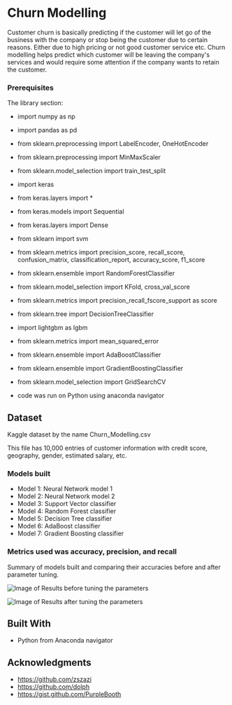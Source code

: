 # Churn Modelling

Customer churn is basically predicting if the customer will let go of the business with the company or stop being the customer due to certain reasons. Either due to high pricing or not good customer service etc. Churn modelling helps predict which customer will be leaving the company's services and would require some attention if the company wants to retain the customer.

### Prerequisites

The library section:

* import numpy as np
* import pandas as pd
* from sklearn.preprocessing import LabelEncoder, OneHotEncoder
* from sklearn.preprocessing import MinMaxScaler
* from sklearn.model_selection import train_test_split
* import keras
* from keras.layers import *
* from keras.models import Sequential
* from keras.layers import Dense
* from sklearn import svm
* from sklearn.metrics import precision_score, recall_score, confusion_matrix, classification_report, accuracy_score, f1_score
* from sklearn.ensemble import RandomForestClassifier
* from sklearn.model_selection import KFold, cross_val_score
* from sklearn.metrics import precision_recall_fscore_support as score
* from sklearn.tree import DecisionTreeClassifier
* import lightgbm as lgbm
* from sklearn.metrics import mean_squared_error
* from sklearn.ensemble import AdaBoostClassifier
* from sklearn.ensemble import GradientBoostingClassifier
* from sklearn.model_selection import GridSearchCV 

* code was run on Python using anaconda navigator


## Dataset

Kaggle dataset by the name Churn_Modelling.csv

This file has 10,000 entries of customer information with credit score, geography, gender, estimated salary, etc.

### Models built

* Model 1: Neural Network model 1
* Model 2: Neural Network model 2
* Model 3: Support Vector classifier
* Model 4: Random Forest classifier
* Model 5: Decision Tree classifier
* Model 6: AdaBoost classifier
* Model 7: Gradient Boosting classifier


### Metrics used was accuracy, precision, and recall

Summary of models built and comparing their accuracies before and after parameter tuning.

![Image of Results before tuning the parameters](https://github.com/SughoshKulkarni/Churn-Modelling-Mini-Exam-2/blob/master/Result%20Summary%20(Accuracy).PNG)

![Image of Results after tuning the parameters](https://github.com/SughoshKulkarni/Churn-Modelling-Mini-Exam-2/blob/master/Results%20summary%20after%20tuning%20parameters.PNG)


## Built With

* Python from Anaconda navigator


## Acknowledgments

* https://github.com/zszazi
* https://github.com/dolph
* https://gist.github.com/PurpleBooth

